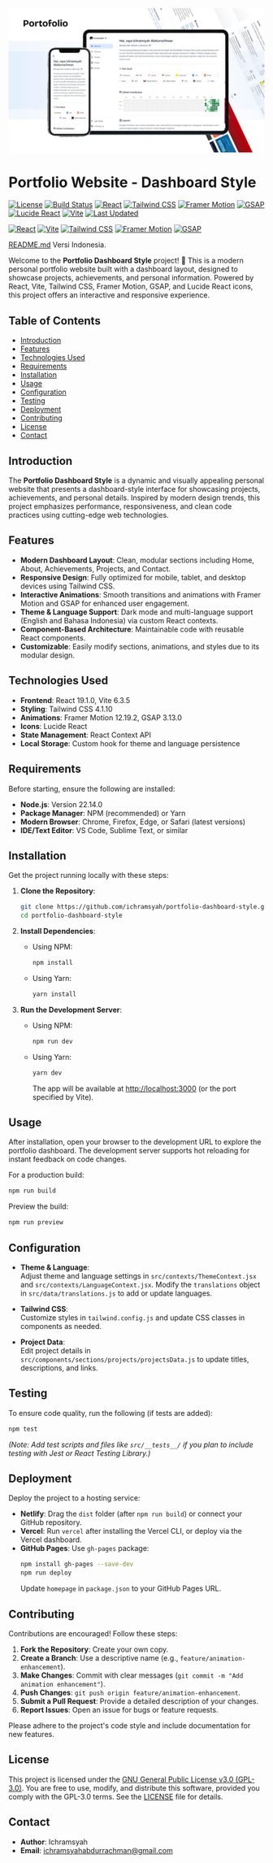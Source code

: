 ![image](public/images/portfolio-dashboard.png)

# Portfolio Website - Dashboard Style

[![License](https://img.shields.io/badge/license-GPL--3.0-blue.svg)](LICENSE)
[![Build Status](https://img.shields.io/badge/build-passing-brightgreen.svg)](https://github.com/ichramsyah/portfolio-dashboard-style/actions)
[![React](https://img.shields.io/badge/React-19.1.0-blue)](https://reactjs.org/)
[![Tailwind CSS](https://img.shields.io/badge/TailwindCSS-4.1.10-purple)](https://tailwindcss.com/)
[![Framer Motion](https://img.shields.io/badge/Framer_Motion-12.19.2-pink)](https://www.framer.com/motion/)
[![GSAP](https://img.shields.io/badge/GSAP-3.13.0-green)](https://greensock.com/gsap/)
[![Lucide React](https://img.shields.io/badge/Lucide_React-0.522.0-orange)](https://lucide.dev/)
[![Vite](https://img.shields.io/badge/Vite-6.3.5-orange)](https://vitejs.dev/)
[![Last Updated](https://img.shields.io/badge/Last%20Updated-July%2006,%202025,%2010:18%20PM%20WIB-lightgrey)](https://github.com/ichramsyah/portfolio-dashboard-style)

[![React](https://img.shields.io/badge/React-20232A?style=for-the-badge&logo=react&logoColor=61DAFB)](https://react.dev/)
[![Vite](https://img.shields.io/badge/Vite-646CFF?style=for-the-badge&logo=vite&logoColor=white)](https://vitejs.dev/)
[![Tailwind CSS](https://img.shields.io/badge/Tailwind_CSS-06B6D4?style=for-the-badge&logo=tailwind-css&logoColor=white)](https://tailwindcss.com/)
[![Framer Motion](https://img.shields.io/badge/Framer_Motion-0055FF?style=for-the-badge&logo=framer&logoColor=white)](https://www.framer.com/motion/)
[![GSAP](https://img.shields.io/badge/GSAP-88CE02?style=for-the-badge&logo=greensock&logoColor=white)](https://greensock.com/gsap/)

[README.md](README.markdown) Versi Indonesia.

Welcome to the **Portfolio Dashboard Style** project! 🚀 This is a modern personal portfolio website built with a dashboard layout, designed to showcase projects, achievements, and personal information. Powered by React, Vite, Tailwind CSS, Framer Motion, GSAP, and Lucide React icons, this project offers an interactive and responsive experience.

## Table of Contents

- [Introduction](#introduction)
- [Features](#features)
- [Technologies Used](#technologies-used)
- [Requirements](#requirements)
- [Installation](#installation)
- [Usage](#usage)
- [Configuration](#configuration)
- [Testing](#testing)
- [Deployment](#deployment)
- [Contributing](#contributing)
- [License](#license)
- [Contact](#contact)

## Introduction

The **Portfolio Dashboard Style** is a dynamic and visually appealing personal website that presents a dashboard-style interface for showcasing projects, achievements, and personal details. Inspired by modern design trends, this project emphasizes performance, responsiveness, and clean code practices using cutting-edge web technologies.

## Features

- **Modern Dashboard Layout**: Clean, modular sections including Home, About, Achievements, Projects, and Contact.
- **Responsive Design**: Fully optimized for mobile, tablet, and desktop devices using Tailwind CSS.
- **Interactive Animations**: Smooth transitions and animations with Framer Motion and GSAP for enhanced user engagement.
- **Theme & Language Support**: Dark mode and multi-language support (English and Bahasa Indonesia) via custom React contexts.
- **Component-Based Architecture**: Maintainable code with reusable React components.
- **Customizable**: Easily modify sections, animations, and styles due to its modular design.

## Technologies Used

- **Frontend**: React 19.1.0, Vite 6.3.5
- **Styling**: Tailwind CSS 4.1.10
- **Animations**: Framer Motion 12.19.2, GSAP 3.13.0
- **Icons**: Lucide React
- **State Management**: React Context API
- **Local Storage**: Custom hook for theme and language persistence

## Requirements

Before starting, ensure the following are installed:

- **Node.js**: Version 22.14.0
- **Package Manager**: NPM (recommended) or Yarn
- **Modern Browser**: Chrome, Firefox, Edge, or Safari (latest versions)
- **IDE/Text Editor**: VS Code, Sublime Text, or similar

## Installation

Get the project running locally with these steps:

1. **Clone the Repository**:

   ```bash
   git clone https://github.com/ichramsyah/portfolio-dashboard-style.git
   cd portfolio-dashboard-style
   ```

2. **Install Dependencies**:

   - Using NPM:
     ```bash
     npm install
     ```
   - Using Yarn:
     ```bash
     yarn install
     ```

3. **Run the Development Server**:
   - Using NPM:
     ```bash
     npm run dev
     ```
   - Using Yarn:
     ```bash
     yarn dev
     ```
     The app will be available at [http://localhost:3000](http://localhost:3000) (or the port specified by Vite).

## Usage

After installation, open your browser to the development URL to explore the portfolio dashboard. The development server supports hot reloading for instant feedback on code changes.

For a production build:

```bash
npm run build
```

Preview the build:

```bash
npm run preview
```

## Configuration

- **Theme & Language**:  
  Adjust theme and language settings in `src/contexts/ThemeContext.jsx` and `src/contexts/LanguageContext.jsx`. Modify the `translations` object in `src/data/translations.js` to add or update languages.

- **Tailwind CSS**:  
  Customize styles in `tailwind.config.js` and update CSS classes in components as needed.

- **Project Data**:  
  Edit project details in `src/components/sections/projects/projectsData.js` to update titles, descriptions, and links.

## Testing

To ensure code quality, run the following (if tests are added):

```bash
npm test
```

_(Note: Add test scripts and files like `src/__tests__/` if you plan to include testing with Jest or React Testing Library.)_

## Deployment

Deploy the project to a hosting service:

- **Netlify**: Drag the `dist` folder (after `npm run build`) or connect your GitHub repository.
- **Vercel**: Run `vercel` after installing the Vercel CLI, or deploy via the Vercel dashboard.
- **GitHub Pages**: Use `gh-pages` package:
  ```bash
  npm install gh-pages --save-dev
  npm run deploy
  ```
  Update `homepage` in `package.json` to your GitHub Pages URL.

## Contributing

Contributions are encouraged! Follow these steps:

1. **Fork the Repository**: Create your own copy.
2. **Create a Branch**: Use a descriptive name (e.g., `feature/animation-enhancement`).
3. **Make Changes**: Commit with clear messages (`git commit -m "Add animation enhancement"`).
4. **Push Changes**: `git push origin feature/animation-enhancement`.
5. **Submit a Pull Request**: Provide a detailed description of your changes.
6. **Report Issues**: Open an issue for bugs or feature requests.

Please adhere to the project's code style and include documentation for new features.

## License

This project is licensed under the [GNU General Public License v3.0 (GPL-3.0)](LICENSE.txt). You are free to use, modify, and distribute this software, provided you comply with the GPL-3.0 terms. See the [LICENSE](LICENSE.txt) file for details.

## Contact

- **Author**: Ichramsyah
- **Email**: ichramsyahabdurrachman@gmail.com
